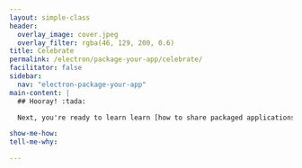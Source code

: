 ```yaml
---
layout: simple-class
header:
  overlay_image: cover.jpeg
  overlay_filter: rgba(46, 129, 200, 0.6)
title: Celebrate
permalink: /electron/package-your-app/celebrate/
facilitator: false
sidebar:
  nav: "electron-package-your-app"
main-content: |
  ## Hooray! :tada:

  Next, you're ready to learn learn [how to share packaged applications](../../share-your-app/) with others.

show-me-how:
tell-me-why:

---
```

